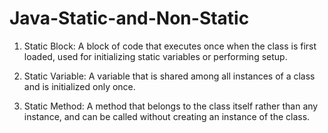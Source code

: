 # Java-Static-and-Non-Static


1. Static Block: A block of code that executes once when the class is first loaded, used for initializing static variables or performing setup.

2. Static Variable: A variable that is shared among all instances of a class and is initialized only once.

3. Static Method: A method that belongs to the class itself rather than any instance, and can be called without creating an instance of the class.


